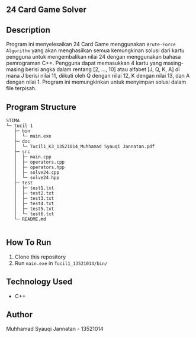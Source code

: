 ## 24 Card Game Solver


## Description

Program ini menyelesaikan 24 Card Game menggunakan `Brute-Force Algorithm` yang akan menghasilkan semua kemungkinan solusi dari kartu pengguna untuk mengembalikan nilai 24 dengan menggunakan bahasa pemrograman C++. Pengguna dapat memasukkan 4 kartu yang masing-masing berisi angka dalam rentang [2, ..., 10] atau alfabet [J, Q, K, A] di mana J berisi nilai 11, diikuti oleh Q dengan nilai 12, K dengan nilai 13, dan A dengan nilai 1. Program ini memungkinkan untuk menyimpan solusi dalam file terpisah.


## Program Structure
```
STIMA                                                     
└─ tucil 1                                                
   ├─ bin                                                 
   │  └─ main.exe                                         
   ├─ doc                                                 
   │  └─ Tucil1_K3_13521014_Muhhamad Syauqi Jannatan.pdf  
   ├─ src                                                 
   │  ├─ main.cpp                                         
   │  ├─ operators.cpp                                    
   │  ├─ operators.hpp                                    
   │  ├─ solve24.cpp                                      
   │  └─ solve24.hpp                                      
   ├─ test                                                
   │  ├─ test1.txt                                        
   │  ├─ test2.txt                                        
   │  ├─ test3.txt                                        
   │  ├─ test4.txt                                        
   │  ├─ test5.txt                                        
   │  └─ test6.txt                                        
   └─ README.md                                           
                              

```

## How To Run
1. Clone this repository
2. Run ```main.exe``` in ```Tucil1_13521014/bin/```

## Technology Used
- C++

## Author
Muhhamad Syauqi Jannatan - 13521014




